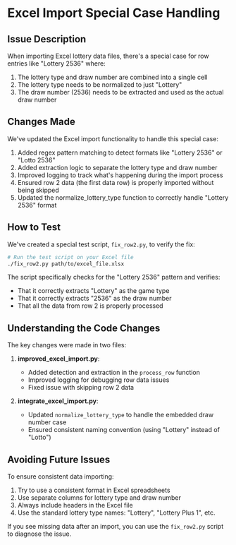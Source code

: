 # Excel Import Special Case Handling

## Issue Description

When importing Excel lottery data files, there's a special case for row entries like "Lottery 2536" where:
1. The lottery type and draw number are combined into a single cell
2. The lottery type needs to be normalized to just "Lottery"
3. The draw number (2536) needs to be extracted and used as the actual draw number

## Changes Made

We've updated the Excel import functionality to handle this special case:

1. Added regex pattern matching to detect formats like "Lottery 2536" or "Lotto 2536" 
2. Added extraction logic to separate the lottery type and draw number
3. Improved logging to track what's happening during the import process
4. Ensured row 2 data (the first data row) is properly imported without being skipped
5. Updated the normalize_lottery_type function to correctly handle "Lottery 2536" format

## How to Test

We've created a special test script, `fix_row2.py`, to verify the fix:

```bash
# Run the test script on your Excel file
./fix_row2.py path/to/excel_file.xlsx
```

The script specifically checks for the "Lottery 2536" pattern and verifies:
- That it correctly extracts "Lottery" as the game type
- That it correctly extracts "2536" as the draw number
- That all the data from row 2 is properly processed

## Understanding the Code Changes

The key changes were made in two files:

1. **improved_excel_import.py**:
   - Added detection and extraction in the `process_row` function
   - Improved logging for debugging row data issues
   - Fixed issue with skipping row 2 data

2. **integrate_excel_import.py**:
   - Updated `normalize_lottery_type` to handle the embedded draw number case
   - Ensured consistent naming convention (using "Lottery" instead of "Lotto")

## Avoiding Future Issues

To ensure consistent data importing:
1. Try to use a consistent format in Excel spreadsheets
2. Use separate columns for lottery type and draw number
3. Always include headers in the Excel file
4. Use the standard lottery type names: "Lottery", "Lottery Plus 1", etc.

If you see missing data after an import, you can use the `fix_row2.py` script to diagnose the issue.
